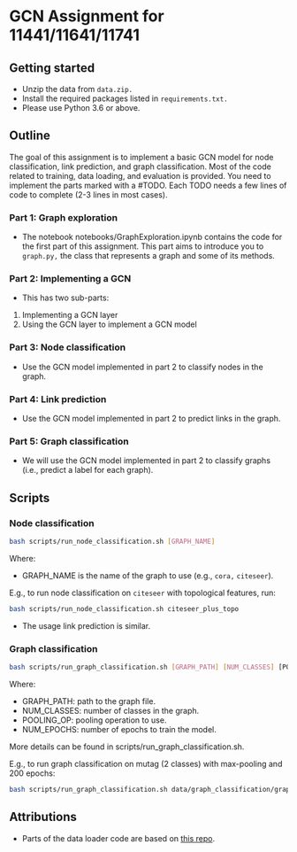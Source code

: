 # GCN Assignment for 11441/11641/11741

## Getting started

- Unzip the data from `data.zip.`
- Install the required packages listed in `requirements.txt.`
- Please use Python 3.6 or above.


## Outline

The goal of this assignment is to implement a basic GCN model for node classification, link prediction, and graph classification. Most of the code related to training, data loading, and evaluation is provided. You need to implement the parts marked with a #TODO. Each TODO needs a few lines of code to complete (2-3 lines in most cases). 

### Part 1: Graph exploration
- The notebook notebooks/GraphExploration.ipynb contains the code for the first part of this assignment. This part aims to introduce you to `graph.py,` the class that represents a graph and some of its methods.


### Part 2: Implementing a GCN

- This has two sub-parts:
1. Implementing a GCN layer
2. Using the GCN layer to implement a GCN model

### Part 3: Node classification

- Use the GCN model implemented in part 2 to classify nodes in the graph.

### Part 4: Link prediction

- Use the GCN model implemented in part 2 to predict links in the graph.

### Part 5: Graph classification

- We will use the GCN model implemented in part 2 to classify graphs (i.e., predict a label for each graph).


## Scripts

### Node classification
```sh
bash scripts/run_node_classification.sh [GRAPH_NAME]
```

Where:
- GRAPH_NAME is the name of the graph to use (e.g., `cora,` `citeseer`).

E.g., to run node classification on `citeseer` with topological features, run:

```sh
bash scripts/run_node_classification.sh citeseer_plus_topo
```

- The usage link prediction is similar.

### Graph classification
```sh
bash scripts/run_graph_classification.sh [GRAPH_PATH] [NUM_CLASSES] [POOLING_OP (max|mean|last)] [NUM_EPOCHS]
```

Where:
- GRAPH_PATH: path to the graph file.
- NUM_CLASSES: number of classes in the graph.
- POOLING_OP: pooling operation to use.
- NUM_EPOCHS: number of epochs to train the model.

More details can be found in scripts/run_graph_classification.sh.


E.g., to run graph classification on mutag (2 classes) with max-pooling and 200 epochs:

```sh
bash scripts/run_graph_classification.sh data/graph_classification/graph_mutag_with_node_num.pt 2 max 200
```

## Attributions
- Parts of the data loader code are based on [this repo](https://github.com/tkipf/gcn).
